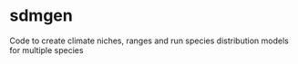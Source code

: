 # sdmgen
Code to create climate niches, ranges and run species distribution models for multiple species
